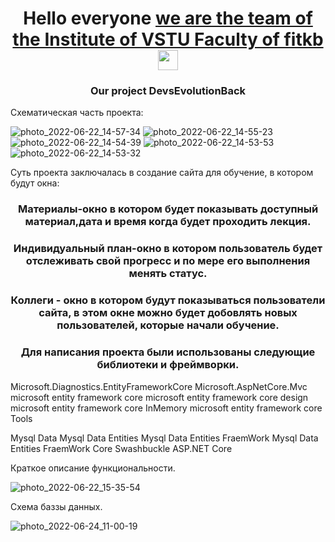 <h1 align="center">Hello everyone <a href="https://daniilshat.ru/" target="_blank">we are the team of the Institute of VSTU Faculty of fitkb</a> 
<img src="https://github.com/blackcater/blackcater/raw/main/images/Hi.gif" height="32"/></h1>
<h3 align="center">Our project DevsEvolutionBack</h3>





Схематическая часть проекта:


![photo_2022-06-22_14-57-34](https://user-images.githubusercontent.com/86678856/177113377-e869492d-4efa-4790-b6ff-f25cbecb0202.jpg)
![photo_2022-06-22_14-55-23](https://user-images.githubusercontent.com/86678856/177113391-62a02c01-4d0c-40e7-b572-3b76a0002549.jpg)
![photo_2022-06-22_14-54-39](https://user-images.githubusercontent.com/86678856/177113399-2128508f-6891-4d15-974d-9d46efb62d1b.jpg)
![photo_2022-06-22_14-53-53](https://user-images.githubusercontent.com/86678856/177113406-0ebfce4e-d6b7-4156-bee1-4b174b7579b0.jpg)
![photo_2022-06-22_14-53-32](https://user-images.githubusercontent.com/86678856/177113412-a626824b-403e-4c51-8920-ad825b597984.jpg)



Суть проекта заключалась в создание сайта для обучение, в котором будут окна:
<h3 align="center">Материалы-окно в котором будет показывать доступный материал,дата и время когда будет проходить лекция.</h3>
<h3 align="center">Индивидуальный план-окно в котором пользователь будет отслеживать свой прогресс и по мере его выполнения менять статус.</h3>
<h3 align="center">Коллеги - окно в котором будут показываться пользователи сайта, в этом окне можно будет добовлять новых пользователей, которые начали обучение.</h3>


<h3 align="center">Для написания проекта были использованы следующие библиотеки и фреймворки.</h3>
Microsoft.Diagnostics.EntityFrameworkCore
Microsoft.AspNetCore.Mvc
microsoft entity framework core
microsoft entity framework core design
microsoft entity framework core InMemory
microsoft entity framework core Tools

Mysql Data
Mysql Data Entities
Mysql Data Entities FraemWork
Mysql Data Entities FraemWork Core
Swashbuckle  ASP.NET Core







Краткое описание функциональности.

![photo_2022-06-22_15-35-54](https://user-images.githubusercontent.com/86678856/177118861-c88dc1c6-7dc7-40a1-a6e1-c1a7b7bbfa94.jpg)

Схема баззы данных.



![photo_2022-06-24_11-00-19](https://user-images.githubusercontent.com/86678856/177119122-276bcae1-5796-4280-a885-5001e383695b.jpg)





